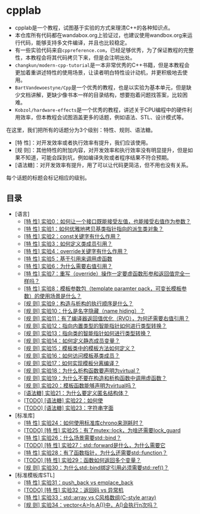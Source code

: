 # cpplab

- cpplab是一个教程，试图基于实验的方式来理清C++的各种知识点。
- 本仓库所有代码都在wandabox.org上验证过，也建议使用wandbox.org来运行代码，能够支持多文件编译，并且也比较稳定。
- 有一些实验代码来自`cppreference.com`，已经足够优秀，为了保证教程的完整性，本教程会将其代码拷贝下来，但是会注明出处。
- `changkun/modern-cpp-tutorial`是一本非常优秀的C++书籍，但是本教程会更加着重讲述特性的使用场景，让读者明白特性设计动机，并更积极地去使用。
- `BartVandewoestyne/Cpp`是一个优秀的教程，也是以实验为基本单元，但是缺少文档讲解，更缺少像书本一样的目录结构，想要抱着问题找答案，比较困难。
- `Kobzol/hardware-effects`是一个优秀的教程，讲述关于CPU编程中的硬件利用效率，但本教程会试图涵盖更多的话题，例如语法、STL、设计模式等。

在这里，我们把所有的话题分为3个级别：特性、规则、语法糖。

- [特  性]：对开发效率或者执行效率有提升，我们应该使用。
- [规  则]：其他特性的附加内容，对开发效率和执行效率没有明显提升，但是如果不知道，可能会踩到坑，例如编译失败或者程序结果不符合预期。
- \[语法糖\]：对开发效率有提升，用了可以让代码更简洁，但不用也没有关系。

每个话题的标题会标记相应的级别。

## 目录
* [语言]
    * [[特 性] 实验0：如何让一个接口既能接受左值，也能接受右值作为参数？](https://github.com/qinzhengke/cpplab/blob/main/doc/language/both_lvalue_rvalue.md)
    * [[特 性] 实验1：如何优雅地拷贝基类指针指向的派生类对象？](https://github.com/qinzhengke/cpplab/blob/main/doc/language/copy_by_base_pointer.md)
    * [[特 性] 实验2：const关键字有什么作用？](https://github.com/qinzhengke/cpplab/blob/main/doc/language/keyword_const.md)
    * [[特 性] 实验3：如何定义类成员引用？](https://github.com/qinzhengke/cpplab/blob/main/doc/language/member_reference.md)
    * [[特 性] 实验4：override关键字有什么作用？](https://github.com/qinzhengke/cpplab/blob/main/doc/language/override.md)
    * [[特 性] 实验5：基于引用来调用虚函数](https://github.com/qinzhengke/cpplab/blob/main/doc/language/polymorphism_by_reference.md)
    * [[特 性] 实验6：为什么需要右值引用？](https://github.com/qinzhengke/cpplab/blob/main/doc/language/rvalue.md)
    * [[特 性] 实验7：重写（override）操作一定要虚函数形参和返回值完全一样吗？](https://github.com/qinzhengke/cpplab/blob/main/doc/language/special_override.md)
    * [[特 性] 实验8：模板参数包（template paramter pack，可变长模板参数）的使用场景是什么？](https://github.com/qinzhengke/cpplab/blob/main/doc/language/template_parameter_pack.md)
    * [[规 则] 实验9：构造与析构的执行顺序是什么？](https://github.com/qinzhengke/cpplab/blob/main/doc/language/constructor_deconstructor_order.md)
    * [[规 则] 实验10：什么是名字隐藏（name hiding）？](https://github.com/qinzhengke/cpplab/blob/main/doc/language/name_hiding.md)
    * [[规 则] 实验11：有了编译器返回值优化（RVO），为何还需要右值引用？](https://github.com/qinzhengke/cpplab/blob/main/doc/language/rvo_limit.md)
    * [[规 则] 实验12：指向内置类型的智能指针如何进行类型转换？](https://github.com/qinzhengke/cpplab/blob/main/doc/language/smart_pointer_cast.md)
    * [[规 则] 实验13：指向类的智能指针如何进行类型转换？](https://github.com/qinzhengke/cpplab/blob/main/doc/language/smart_pointer_cast_class.md)
    * [[规 则] 实验14：如何定义静态成员变量？](https://github.com/qinzhengke/cpplab/blob/main/doc/language/static_member_variable.md)
    * [[规 则] 实验15：模板类中的模板方法如何定义？](https://github.com/qinzhengke/cpplab/blob/main/doc/language/t_method_in_t_class.md)
    * [[规 则] 实验16：如何访问模板基类成员？](https://github.com/qinzhengke/cpplab/blob/main/doc/language/template_base_member.md)
    * [[规 则] 实验17：如何实现模板分离编译？](https://github.com/qinzhengke/cpplab/blob/main/doc/language/template_split.md)
    * [[规 则] 实验18：为什么析构函数要声明为virtual？](https://github.com/qinzhengke/cpplab/blob/main/doc/language/virtual_deconstructor.md)
    * [[规 则] 实验19：为什么不要在构造和析构函数中调用虚函数？](https://github.com/qinzhengke/cpplab/blob/main/doc/language/virtual_in_constructor.md)
    * [[规 则] 实验20：模板函数能够声明为virtual吗？](https://github.com/qinzhengke/cpplab/blob/main/doc/language/virtual_template.md)
    * [[语法糖] 实验21：为什么要定义匿名结构体？](https://github.com/qinzhengke/cpplab/blob/main/doc/language/anonymous_struct.md)
    * [[TODO] [语法糖] 实验22：如何使](https://github.com/qinzhengke/cpplab/blob/main/doc/language/memory_align.md)
    * [[TODO] [语法糖] 实验23：字符串字面](https://github.com/qinzhengke/cpplab/blob/main/doc/language/string_literal.md)
* [标准库]
    * [[特 性] 实验24：如何使用标准库chrono来测耗时？](https://github.com/qinzhengke/cpplab/blob/main/doc/std/chrono.md)
    * [[TODO] [特 性] 实验25：有了mutex::lock，为啥还需要lock_guard](https://github.com/qinzhengke/cpplab/blob/main/doc/std/lock_guard.md)
    * [[特 性] 实验26：什么场景需要std::bind？](https://github.com/qinzhengke/cpplab/blob/main/doc/std/std_bind.md)
    * [[TODO] [特 性] 实验27：std::forward是什么，为什么需要它](https://github.com/qinzhengke/cpplab/blob/main/doc/std/std_forward.md)
    * [[特 性] 实验28：有了函数指针，为什么还需要std::function？](https://github.com/qinzhengke/cpplab/blob/main/doc/std/std_function.md)
    * [[TODO] [特 性] 实验29：函数如何返回多个变量？](https://github.com/qinzhengke/cpplab/blob/main/doc/std/std_tuple.md)
    * [[规 则] 实验30：为什么std::bind绑定引用必须需要std::ref()？](https://github.com/qinzhengke/cpplab/blob/main/doc/std/ref_in_std_bind.md)
* [标准模板库STL]
    * [[特 性] 实验31：push_back vs emplace_back](https://github.com/qinzhengke/cpplab/blob/main/doc/stl/push_back_vs_emplace_back.md)
    * [[TODO] [特 性] 实验32：返回码 vs 异常机](https://github.com/qinzhengke/cpplab/blob/main/doc/stl/ret_code_vs_exception.md)
    * [[特 性] 实验33：std::array vs C风格数组(C-style array)](https://github.com/qinzhengke/cpplab/blob/main/doc/stl/std_array.md)
    * [[规 则] 实验34：vector\<A>(n,A())中，A()会执行n次吗？](https://github.com/qinzhengke/cpplab/blob/main/doc/stl/vector_n_A.md)

